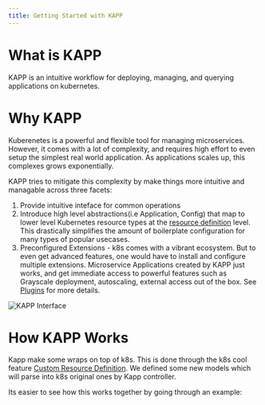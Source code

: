 ```yaml
---
title: Getting Started with KAPP
---
```

  
# What is KAPP

KAPP is an intuitive workflow for deploying, managing, and querying applications on kubernetes.

# Why KAPP

Kuberenetes is a powerful and flexible tool for managing microservices. However, it comes with a lot of complexity, and requires high effort to even setup the simplest real world application. As applications scales up, this complexes grows exponentially. 

KAPP tries to mitigate this complexity by make things more intuitive and managable across three facets:

1. Provide intuitive inteface for common operations
2. Introduce high level abstractions(i.e Application, Config) that map to lower level Kubernetes resource types at the [resource definition]() level. This drastically simplifies the amount of boilerplate configuration for many types of popular usecases.
3. Preconfigured Extensions - k8s comes with a vibrant ecosystem. But to even get advanced features, one would have to install and configure multiple extensions. Microservice Applications created by KAPP just works, and get immediate access to powerful features such as Grayscale deployment, autoscaling, external access out of the box. See [Plugins]() for more details.

![KAPP Interface][interface]

# How KAPP Works

 Kapp make some wraps on top of k8s. This is done through the k8s cool feature [Custom Resource Definition](https://kubernetes.io/docs/tasks/access-kubernetes-api/custom-resources/custom-resource-definitions/). We defined some new models which will parse into k8s original ones by Kapp controller.


Its easier to see how this works together by going through an example:

[interface]: /img/intro-ux.png